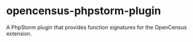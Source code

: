 # opencensus-phpstorm-plugin
A PhpStorm plugin that provides function signatures for the OpenCensus extension.
